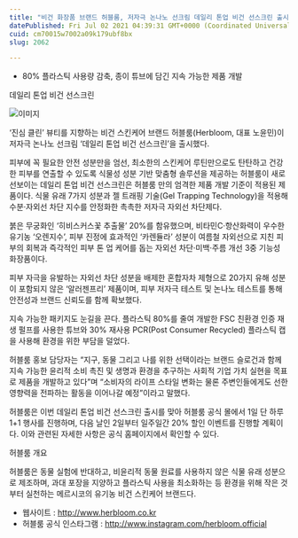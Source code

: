 ```yaml
---
title: "비건 화장품 브랜드 허블룸, 저자극 논나노 선크림 데일리 톤업 비건 선스크린 출시"
datePublished: Fri Jul 02 2021 04:39:31 GMT+0000 (Coordinated Universal Time)
cuid: cm70015w7002a09k179ubf8bx
slug: 2062

---
```



- 80% 플라스틱 사용량 감축, 종이 튜브에 담긴 지속 가능한 제품 개발

데일리 톤업 비건 선스크린

![이미지](https://cdn.hashnode.com/res/hashnode/image/upload/v1739249138685/641f75df-53e9-4e20-8b70-bf661b0c30fc.jpeg)

‘진심 클린’ 뷰티를 지향하는 비건 스킨케어 브랜드 허블룸(Herbloom, 대표 노윤민)이 저자극 논나노 선크림 ‘데일리 톤업 비건 선스크린’을 출시했다.

피부에 꼭 필요한 안전 성분만을 엄선, 최소한의 스킨케어 루틴만으로도 탄탄하고 건강한 피부를 연출할 수 있도록 식물성 성분 기반 맞춤형 솔루션을 제공하는 허블룸이 새로 선보이는 데일리 톤업 비건 선스크린은 허블룸 만의 엄격한 제품 개발 기준이 적용된 제품이다. 식물 유래 7가지 성분과 젤 트래핑 기술(Gel Trapping Technology)을 적용해 수분·자외선 차단 지수를 안정화한 촉촉한 저자극 자외선 차단제다.

붉은 무궁화인 ‘히비스커스꽃 추출물’ 20%를 함유했으며, 비타민C·항산화력이 우수한 유기농 ‘오렌지수’, 피부 진정에 효과적인 ‘카렌듈라’ 성분이 여름철 자외선으로 지친 피부의 회복과 즉각적인 피부 톤 업 케어를 돕는 자외선 차단·미백·주름 개선 3중 기능성 화장품이다.

피부 자극을 유발하는 자외선 차단 성분을 배제한 혼합자차 제형으로 20가지 유해 성분이 포함되지 않은 ‘알러젠프리’ 제품이며, 피부 저자극 테스트 및 논나노 테스트를 통해 안전성과 브랜드 신뢰도를 함께 확보했다.

지속 가능한 패키지도 눈길을 끈다. 플라스틱 80%를 줄여 개발한 FSC 친환경 인증 재생 펄프를 사용한 튜브와 30% 재사용 PCR(Post Consumer Recycled) 플라스틱 캡을 사용해 환경을 위한 부담을 덜었다.

허블룸 홍보 담당자는 “지구, 동물 그리고 나를 위한 선택이라는 브랜드 슬로건과 함께 지속 가능한 윤리적 소비 촉진 및 생명과 환경을 추구하는 사회적 기업 가치 실현을 목표로 제품을 개발하고 있다”며 “소비자의 라이프 스타일 변화는 물론 주변인들에게도 선한 영향력을 전파하는 활동을 이어나갈 예정”이라고 말했다.

허블룸은 이번 데일리 톤업 비건 선스크린 출시를 맞아 허블룸 공식 몰에서 1일 단 하루 1+1 행사를 진행하며, 다음 날인 2일부터 일주일간 20% 할인 이벤트를 진행할 계획이다. 이와 관련된 자세한 사항은 공식 홈페이지에서 확인할 수 있다.

허블룸 개요

허블룸은 동물 실험에 반대하고, 비윤리적 동물 원료를 사용하지 않은 식물 유래 성분으로 제조하며, 과대 포장을 지양하고 플라스틱 사용을 최소화하는 등 환경을 위해 작은 것부터 실천하는 메르시코의 유기농 비건 스킨케어 브랜드다.

- 웹사이트 : http://www.herbloom.co.kr
- 허블룸 공식 인스타그램 : http://www.instagram.com/herbloom.official